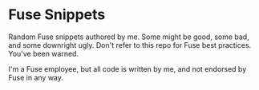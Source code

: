 # Fuse Snippets

Random Fuse snippets authored by me. Some might be good, some bad, and some downright ugly. Don't refer to this repo for Fuse best practices. You've been warned.

I'm a Fuse employee, but all code is written by me, and not endorsed by Fuse in any way.
